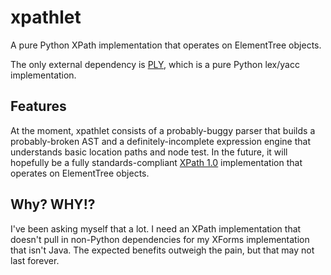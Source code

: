 xpathlet
========

A pure Python XPath implementation that operates on ElementTree objects.

The only external dependency is [PLY][1], which is a pure Python lex/yacc
implementation.

Features
--------

At the moment, xpathlet consists of a probably-buggy parser that builds a
probably-broken AST and a definitely-incomplete expression engine that
understands basic location paths and node test. In the future, it will
hopefully be a fully standards-compliant [XPath 1.0][2] implementation that
operates on ElementTree objects.

Why? WHY!?
----------

I've been asking myself that a lot. I need an XPath implementation that doesn't
pull in non-Python dependencies for my XForms implementation that isn't Java.
The expected benefits outweigh the pain, but that may not last forever.


[1]: http://www.dabeaz.com/ply/
[2]: http://www.w3.org/TR/xpath/
